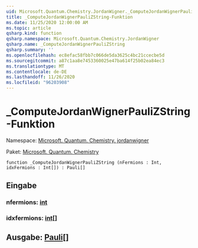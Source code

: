 ```yaml
---
uid: Microsoft.Quantum.Chemistry.JordanWigner._ComputeJordanWignerPauliZString
title: _ComputeJordanWignerPauliZString-Funktion
ms.date: 11/25/2020 12:00:00 AM
ms.topic: article
qsharp.kind: function
qsharp.namespace: Microsoft.Quantum.Chemistry.JordanWigner
qsharp.name: _ComputeJordanWignerPauliZString
qsharp.summary: ''
ms.openlocfilehash: ec8efac58fbb7c066de5da3625c4bc21ccecbe5d
ms.sourcegitcommit: a87c1aa8e7453360025e47ba614f25b02ea84ec3
ms.translationtype: MT
ms.contentlocale: de-DE
ms.lasthandoff: 11/26/2020
ms.locfileid: "96203908"
---
```

# <a name="_computejordanwignerpaulizstring-function"></a>_ComputeJordanWignerPauliZString-Funktion

Namespace: [Microsoft. Quantum. Chemistry. jordanwigner](xref:Microsoft.Quantum.Chemistry.JordanWigner)

Paket: [Microsoft. Quantum. Chemistry](https://nuget.org/packages/Microsoft.Quantum.Chemistry)




```qsharp
function _ComputeJordanWignerPauliZString (nFermions : Int, idxFermions : Int[]) : Pauli[]
```


## <a name="input"></a>Eingabe

### <a name="nfermions--int"></a>nfermions: [int](xref:microsoft.quantum.lang-ref.int)




### <a name="idxfermions--int"></a>idxfermions: [int](xref:microsoft.quantum.lang-ref.int)[]





## <a name="output--pauli"></a>Ausgabe: [Pauli](xref:microsoft.quantum.lang-ref.pauli)[]

